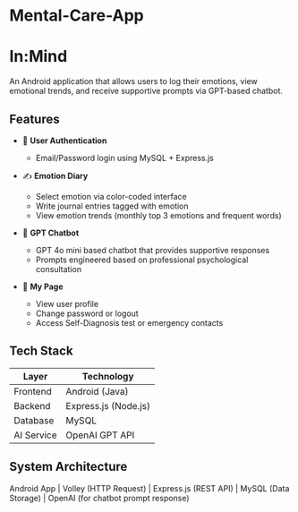 # Mental-Care-App

# In:Mind

An Android application that allows users to log their emotions, view emotional trends, and receive supportive prompts via GPT-based chatbot.

## Features

- 📌 **User Authentication**  
  - Email/Password login using MySQL + Express.js  

- ✍️ **Emotion Diary**  
  - Select emotion via color-coded interface  
  - Write journal entries tagged with emotion  
  - View emotion trends (monthly top 3 emotions and frequent words)

- 🧠 **GPT Chatbot**  
  - GPT 4o mini based chatbot that provides supportive responses  
  - Prompts engineered based on professional psychological consultation

- 👤 **My Page**  
  - View user profile  
  - Change password or logout  
  - Access Self-Diagnosis test or emergency contacts

## Tech Stack

| Layer      | Technology        |
|------------|-------------------|
| Frontend   | Android (Java)    |
| Backend    | Express.js (Node.js) |
| Database   | MySQL             |
| AI Service | OpenAI GPT API    |

## System Architecture

Android App
|
Volley (HTTP Request)
|
Express.js (REST API)
|
MySQL (Data Storage)
|
OpenAI (for chatbot prompt response)
